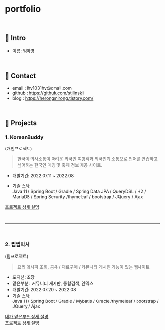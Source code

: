 # portfolio

</br>

## :pushpin: Intro

- 이름: 임하영

</br>

## :pushpin: Contact

- email : lhy1031hy@gmail.com
- github : https://github.com/stilinskii
- blog : https://herongmirong.tistory.com/

</br>

## :pushpin: Projects

### 1. KoreanBuddy

(개인프로젝트)

> 한국어 의사소통이 어려운 외국인 여행객과 외국인과 소통으로 언어를 연습하고싶어하는 한국인 매칭 및 축제 정보 제공 사이트.

- 개발기간: 2022.07.11 ~ 2022.08

- 기술 스택:</br>
  Java 11 / Spring Boot / Gradle / Spring Data JPA / QueryDSL / H2 / MariaDB / Spring Security /thymeleaf / bootstrap / JQuery / Ajax

[프로젝트 상세 설명](https://github.com/stilinskii/eventsinkorea)

</br>

---

</br>

### 2. 쩝쩝박사

(팀프로젝트)

> 요리 레시피 조회, 공유 / 재료구매 / 커뮤니티 게시판 기능이 있는 웹사이트

- 포지션: 조장
- 맡은부분 : 커뮤니티 게시판, 통합검색, 인덱스
- 개발기간: 2022.07.20 ~ 2022.08
- 기술 스택:</br>
  Java 11 / Spring Boot / Gradle / Mybatis / Oracle /thymeleaf / bootstrap / JQuery / Ajax

[내가 맡은부분 상세 설명](https://www.notion.so/2b96db2171524cc7ba16886a598ca1d2) </br>
[프로젝트 상세 설명](https://github.com/stilinskii/jjeopjjeopRecipe)
